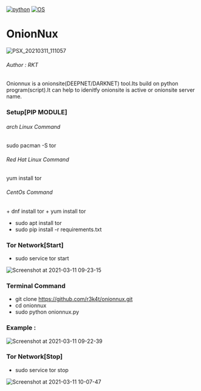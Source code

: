[![python](https://img.shields.io/badge/Program-Python-brightgreen.svg)](https://www.python.org/downloads/release/python/)
[![OS](https://img.shields.io/badge/Tested%20On-Linux-yellowgreen.svg)](https://en.wikipedia.org/wiki/Linux)

# OnionNux 

![PSX_20210311_111057](https://user-images.githubusercontent.com/69615463/110739094-b0cfad80-825a-11eb-8c0d-353965f470e5.jpg)


<h6> Author : RKT </h6>

Onionnux is a onionsite(DEEPNET/DARKNET) tool.Its build on python program(script).It can help to idenitfy onionsite is active or onionsite server name.

### Setup[PIP MODULE] ### 

<h6>arch Linux Command </h6>
sudo pacman -S tor
<h6>Red Hat Linux Command</h6>
 yum install tor
<h6>CentOs Command</h6>
+ dnf install tor
+ yum install tor


+ sudo apt install tor
+ sudo pip install -r requirements.txt


### Tor Network[Start] ###

+ sudo service tor start

![Screenshot at 2021-03-11 09-23-15](https://user-images.githubusercontent.com/69615463/110735201-7e6e8200-8253-11eb-8299-831674114143.png)


### Terminal Command ###

+ git clone https://github.com/r3k4t/onionnux.git
+ cd onionnux
+ sudo python onionnux.py


### Example : ###

![Screenshot at 2021-03-11 09-22-39](https://user-images.githubusercontent.com/69615463/110735131-5aab3c00-8253-11eb-9b66-8e405b63b4ae.png)



### Tor Network[Stop] ###

+ sudo service tor stop

![Screenshot at 2021-03-11 10-07-47](https://user-images.githubusercontent.com/69615463/110735226-934b1580-8253-11eb-96be-bf205f90c395.png)

